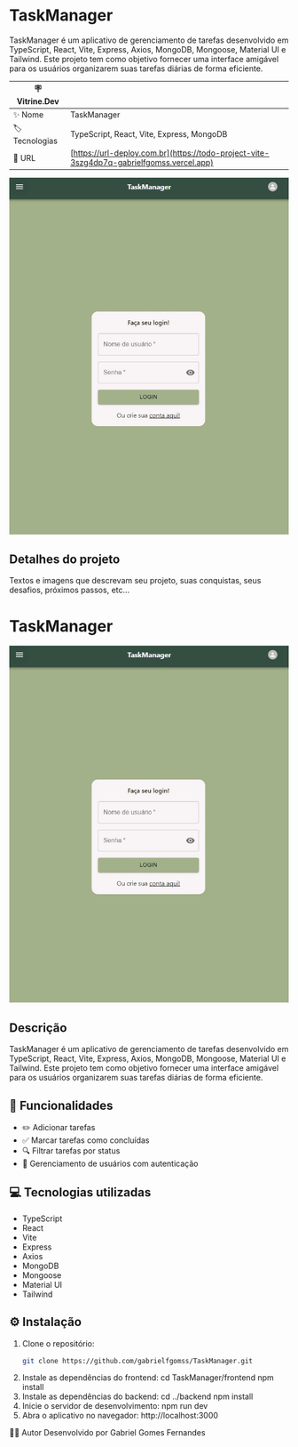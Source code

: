# TaskManager

TaskManager é um aplicativo de gerenciamento de tarefas desenvolvido em TypeScript, React, Vite, Express, Axios, MongoDB, Mongoose, Material UI e Tailwind. Este projeto tem como objetivo fornecer uma interface amigável para os usuários organizarem suas tarefas diárias de forma eficiente.

| :placard: Vitrine.Dev |     |
| -------------  | --- |
| :sparkles: Nome        | TaskManager
| :label: Tecnologias | TypeScript, React, Vite, Express, MongoDB
| :rocket: URL         | [https://url-deploy.com.br](https://todo-project-vite-3szg4dp7q-gabrielfgomss.vercel.app)

<!-- Inserir imagem com a #vitrinedev ao final do link -->
![](todo_app.jpeg)

## Detalhes do projeto

Textos e imagens que descrevam seu projeto, suas conquistas, seus desafios, próximos passos, etc...

# TaskManager

![TaskManager](todo_app.jpeg)

## Descrição

TaskManager é um aplicativo de gerenciamento de tarefas desenvolvido em TypeScript, React, Vite, Express, Axios, MongoDB, Mongoose, Material UI e Tailwind. Este projeto tem como objetivo fornecer uma interface amigável para os usuários organizarem suas tarefas diárias de forma eficiente.

## 🚀 Funcionalidades

- ✏️ Adicionar tarefas
- ✅ Marcar tarefas como concluídas
- 🔍 Filtrar tarefas por status
- 👥 Gerenciamento de usuários com autenticação

## 💻 Tecnologias utilizadas

- TypeScript
- React
- Vite
- Express
- Axios
- MongoDB
- Mongoose
- Material UI
- Tailwind

## ⚙️ Instalação

1. Clone o repositório:
   ```bash
   git clone https://github.com/gabrielfgomss/TaskManager.git
   ```
2. Instale as dependências do frontend:
   cd TaskManager/frontend
   npm install
3. Instale as dependências do backend:
   cd ../backend
   npm install
4. Inicie o servidor de desenvolvimento:
   npm run dev
5. Abra o aplicativo no navegador:
   http://localhost:3000

👨‍💻 Autor
Desenvolvido por Gabriel Gomes Fernandes
